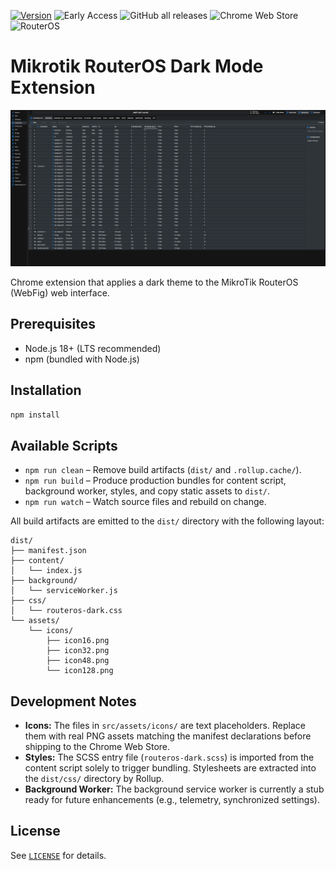 [![Version](https://img.shields.io/badge/version-7.20.1-blue)](https://github.com/tall1on/routeros-darkmode-extension/releases/tag/v7.20.1)
![Early Access](https://img.shields.io/badge/status-early%20access-orange)
![GitHub all releases](https://img.shields.io/github/downloads/tall1on/routeros-darkmode-extension/total.svg)
![Chrome Web Store](https://img.shields.io/badge/Chrome%20Web%20Store-coming%20soon-yellow)
![RouterOS](https://img.shields.io/badge/RouterOS-7.20-green)
# Mikrotik RouterOS Dark Mode Extension

![Screenshot](./github/screenshot-7.20.1.png)

Chrome extension that applies a dark theme to the MikroTik RouterOS (WebFig) web interface.

## Prerequisites

- Node.js 18+ (LTS recommended)
- npm (bundled with Node.js)

## Installation

```bash
npm install
```

## Available Scripts

- `npm run clean` – Remove build artifacts (`dist/` and `.rollup.cache/`).
- `npm run build` – Produce production bundles for content script, background worker, styles, and copy static assets to `dist/`.
- `npm run watch` – Watch source files and rebuild on change.

All build artifacts are emitted to the `dist/` directory with the following layout:

```
dist/
├── manifest.json
├── content/
│   └── index.js
├── background/
│   └── serviceWorker.js
├── css/
│   └── routeros-dark.css
└── assets/
    └── icons/
        ├── icon16.png
        ├── icon32.png
        ├── icon48.png
        └── icon128.png
```

## Development Notes

- **Icons:** The files in `src/assets/icons/` are text placeholders. Replace them with real PNG assets matching the manifest declarations before shipping to the Chrome Web Store.
- **Styles:** The SCSS entry file (`routeros-dark.scss`) is imported from the content script solely to trigger bundling. Stylesheets are extracted into the `dist/css/` directory by Rollup.
- **Background Worker:** The background service worker is currently a stub ready for future enhancements (e.g., telemetry, synchronized settings).

## License

See [`LICENSE`](LICENSE) for details.
